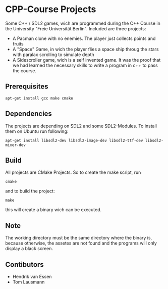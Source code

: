 # CPP-Course Projects
Some C\+\+ / SDL2 games, wich are programmed during the C\+\+ Course in the University "Freie Universität Berlin".
Included are three projects:
- A Pacman clone with no enemies. The player just collects points and fruits
- A "Space" Game, in wich the player flies a space ship throug the stars with paralax scrolling to simulate depth
- A Sidescroller game, wich is a self invented game. It was the proof that we had learned the necessary skills to write a program in c++ to pass the course.

## Prerequisites
```
apt-get install gcc make cmake
```

## Dependencies
The projects are depending on SDL2 and some SDL2-Modules. To install them on Ubuntu run following:
```
apt-get install libsdl2-dev libsdl2-image-dev libsdl2-ttf-dev libsdl2-mixer-dev
```

## Build
All projects are CMake Projects. So to create the make script, run
```
cmake
```
and to build the project:
```
make
```
this will create a binary wich can be executed. 

## Note
The working directory must be the same directory where the binary is, because otherwise, the assetes are not found and the programs will only display a black screen.

## Contibutors
- Hendrik van Essen
- Tom Lausmann
